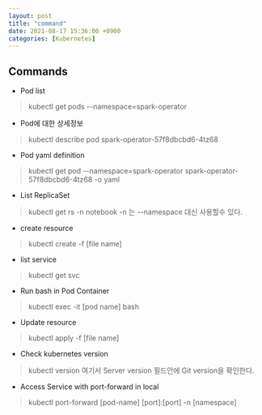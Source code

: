 ```yaml
---
layout: post
title: "command"
date: 2021-08-17 15:36:00 +0900
categories: [Kubernetes]
---
```


## Commands

- Pod list

> kubectl get pods --namespace=spark-operator

- Pod에 대한 상세정보

> kubectl describe pod spark-operator-57f8dbcbd6-4tz68

- Pod yaml definition

> kubectl get pod --namespace=spark-operator spark-operator-57f8dbcbd6-4tz68 -o yaml

- List ReplicaSet

> kubectl get rs -n notebook
> -n 는 --namespace 대신 사용할수 있다.

- create resource

> kubectl create -f [file name]

- list service 

> kubectl get svc

- Run bash in Pod Container

> kubectl exec -it [pod name] bash

- Update resource

> kubectl apply -f [file name]

- Check kubernetes version

> kubectl version
> 여기서 Server version 필드안에 Git version을 확인한다.

- Access Service with port-forward in local

> kubectl port-forward [pod-name] [port]:[port] -n [namespace]